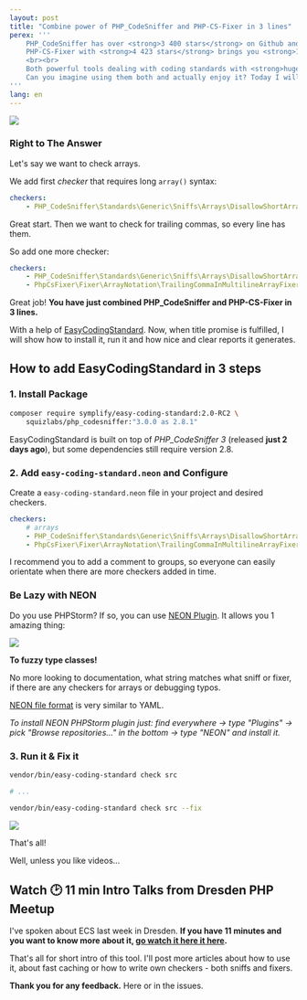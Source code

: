 ```yaml
---
layout: post
title: "Combine power of PHP_CodeSniffer and PHP-CS-Fixer in 3 lines"
perex: '''
    PHP_CodeSniffer has over <strong>3 400 stars</strong> on Github and <strong>210 default sniffs</strong>,
    PHP-CS-Fixer with <strong>4 423 stars</strong> brings you <strong>142 fixers</strong>.
    <br><br>
    Both powerful tools dealing with coding standards with <strong>huge communities behind them</strong>.
    Can you imagine using them both and actually enjoy it? Today I will show you how.
'''
lang: en
---
```


<div class="text-center">
    <img src="/../../../../assets/images/posts/2017/easy-coding-standard-intro/together.png" class="thumbnail">
</div>


### Right to The Answer

Let's say we want to check arrays.  

We add first *checker* that requires long `array()` syntax:

```yaml
checkers:
    - PHP_CodeSniffer\Standards\Generic\Sniffs\Arrays\DisallowShortArraySyntaxSniff
```


Great start. Then we want to check for trailing commas, so every line has them.

So add one more checker:

```yaml
checkers:
    - PHP_CodeSniffer\Standards\Generic\Sniffs\Arrays\DisallowShortArraySyntaxSniff
    - PhpCsFixer\Fixer\ArrayNotation\TrailingCommaInMultilineArrayFixer
```

Great job! **You have just combined PHP_CodeSniffer and PHP-CS-Fixer in 3 lines.**

With a help of [EasyCodingStandard](https://github.com/Symplify/EasyCodingStandard). Now, when title promise is fulfilled, 
I will show how to install it, run it and how nice and clear reports it generates.   

## How to add EasyCodingStandard in 3 steps   

### 1. Install Package

```bash
composer require symplify/easy-coding-standard:2.0-RC2 \
    squizlabs/php_codesniffer:"3.0.0 as 2.8.1"
```

EasyCodingStandard is built on top of *PHP_CodeSniffer 3* (released **just 2 days ago**), 
but some dependencies still require version 2.8. 


### 2. Add `easy-coding-standard.neon` and Configure

Create a `easy-coding-standard.neon` file in your project and desired checkers.
 
```yaml
checkers:
    # arrays
    - PHP_CodeSniffer\Standards\Generic\Sniffs\Arrays\DisallowShortArraySyntaxSniff
    - PhpCsFixer\Fixer\ArrayNotation\TrailingCommaInMultilineArrayFixer
```

I recommend you to add a comment to groups, so everyone can easily orientate when there are more checkers added in time.


### Be Lazy with NEON

Do you use PHPStorm? If so, you can use [NEON Plugin](https://plugins.jetbrains.com/plugin/7060-neon-support). It allows you 1 amazing thing:

<div class="text-center">
    <img src="/../../../../assets/images/posts/2017/easy-coding-standard-intro/neon-autocomplete.gif" class="thumbnail">
</div>


**To fuzzy type classes!**

No more looking to documentation, what string matches what sniff or fixer, if there are any checkers for arrays or debugging typos.

[NEON file format](https://ne-on.org/) is very similar to YAML.
 
*To install NEON PHPStorm plugin just: find everywhere → type "Plugins" → pick "Browse repositories..." in the bottom → type "NEON" and install it.*  

### 3. Run it & Fix it

```bash
vendor/bin/easy-coding-standard check src

# ...

vendor/bin/easy-coding-standard check src --fix
```

<div class="text-center">
    <img src="/../../../../assets/images/posts/2017/easy-coding-standard-intro/run-and-fix.gif" class="thumbnail">
</div>


That's all!


Well, unless you like videos...

## Watch 🕑 11 min Intro Talks from Dresden PHP Meetup

I've spoken about ECS last week in Dresden. **If you have 11 minutes and you want to know more about it, [go watch it here it here](https://www.facebook.com/pehapkari/videos/vl.1877987242460289/1321227224593751/?type=1).**

That's all for short intro of this tool. I'll post more articles about how to use it, about fast caching or how to write own checkers - both sniffs and fixers. 

**Thank you for any feedback.** Here or in the issues.